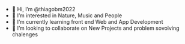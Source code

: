 - 👋 Hi, I’m @thiagobm2022
- 👀 I’m interested in Nature, Music and People
- 🌱 I’m currently learning front end Web and App Development
- 💞️ I’m looking to collaborate on New Projects and problem sovolving chalenges
